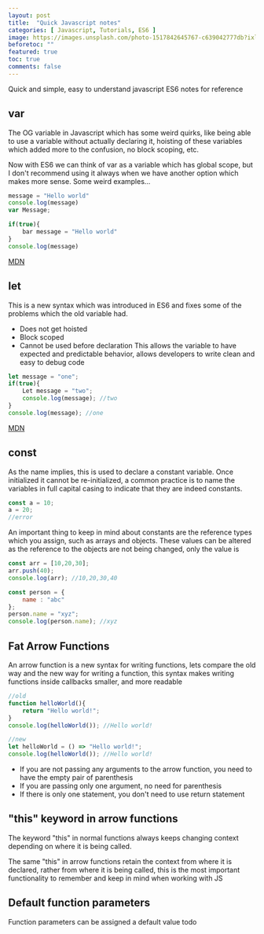 ```yaml
---
layout: post
title:  "Quick Javascript notes"
categories: [ Javascript, Tutorials, ES6 ]
image: https://images.unsplash.com/photo-1517842645767-c639042777db?ixlib=rb-1.2.1&ixid=eyJhcHBfaWQiOjEyMDd9&auto=format&fit=crop&w=1280&q=60 
beforetoc: ""
featured: true
toc: true
comments: false
---
```

Quick and simple, easy to understand javascript ES6 notes for reference
## var
The OG variable in Javascript which has some weird quirks, like being able to use a variable without actually declaring it, hoisting of these variables which added more to the confusion, no block scoping, etc.

Now with ES6 we can think of var as a variable which has global scope, but I don't recommend using it always when we have another option which makes more sense.
Some weird examples...
```js
message = "Hello world"
console.log(message)
var Message;
```
```js
if(true){
    bar message = "Hello world"
}
console.log(message)
```
[MDN](https://developer.mozilla.org/en-US/docs/Web/JavaScript/Reference/Statements/var)
## let
This is a new syntax which was introduced in ES6 and fixes some of the problems which the old variable had.
- Does not get hoisted
- Block scoped
- Cannot be used before declaration
This allows the variable to have expected and predictable behavior, allows developers to write clean and easy to debug code
```js
let message = "one";
if(true){
    Let message = "two";
    console.log(message); //two
}
console.log(message); //one
```
[MDN](https://developer.mozilla.org/en-US/docs/Web/JavaScript/Reference/Statements/let)
## const
As the name implies, this is used to declare a constant variable. Once initialized it cannot be re-initialized, a common practice is to name the variables in full capital casing to indicate that they are indeed constants.
```js
const a = 10;
a = 20;
//error
```
An important thing to keep in mind about constants are the reference types which you assign, such as arrays and objects. These values can be altered as the reference to the objects are not being changed, only the value is
```js
const arr = [10,20,30];
arr.push(40);
console.log(arr); //10,20,30,40
```
```js
const person = {
    name : "abc"
};
person.name = "xyz";
console.log(person.name); //xyz
```
## Fat Arrow Functions
An arrow function is a new syntax for writing functions, lets compare the old way and the new way for writing a function, this syntax makes writing functions inside callbacks smaller, and more readable
```js
//old
function helloWorld(){
    return "Hello world!";
}
console.log(helloWorld()); //Hello world!
```
```js
//new
let helloWorld = () => "Hello world!";
console.log(helloWorld()); //Hello world!
```
- If you are not passing any arguments to the arrow function, you need to have the empty pair of parenthesis
- If you are passing only one argument, no need for parenthesis
- If there is only one statement, you don't need to use return statement
## "**this**" keyword in arrow functions
The keyword "this" in normal functions always keeps changing context depending on where it is being called.

The same "this" in arrow functions retain the context from where it is declared, rather from where it is being called, this is the most important functionality to remember and keep in mind when working with JS
## Default function parameters
Function parameters can be assigned a default value 
todo
